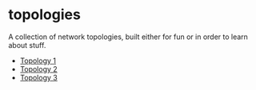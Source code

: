 # topologies

A collection of network topologies, built either for fun or in order to learn about stuff.

- [Topology 1](topology-1)
- [Topology 2](topology-2)
- [Topology 3](topology-3)